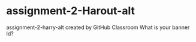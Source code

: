 # assignment-2-Harout-alt
assignment-2-harry-alt created by GitHub Classroom
What is your banner Id? 

